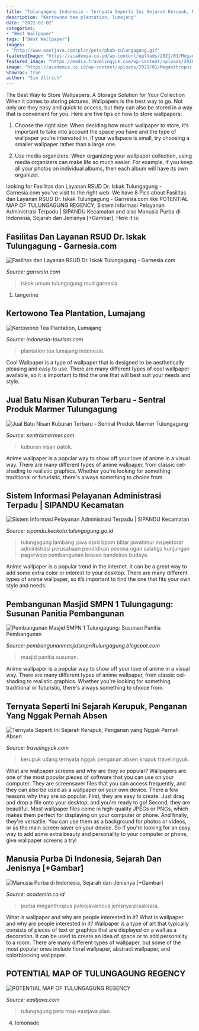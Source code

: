 ```yaml
---
title: "Tulungagung Indonesia - Ternyata Seperti Ini Sejarah Kerupuk, Penganan Yang Nggak Pernah Absen"
description: "Kertowono tea plantation, lumajang"
date: "2022-02-02"
categories:
- "Best Wallpaper"
tags: ["Best Wallpaper"]
images:
- "http://www.eastjava.com/plan/peta/pkab-tulungagung.gif"
featuredImage: "https://academia.co.id/wp-content/uploads/2021/01/Meganthropus-Paleojavanicus-768x524.jpg"
featured_image: "https://media.travelingyuk.com/wp-content/uploads/2018/11/Kerupuk-Udang.-The-popular-prawn-crackers-to-accompany-many-Javanese-and-Balinese-meals..jpg"
image: "https://academia.co.id/wp-content/uploads/2021/01/Meganthropus-Paleojavanicus-768x524.jpg"
ShowToc: true
author: "Sim Ullrich"
---
```



The Best Way to Store Wallpapers: A Storage Solution for Your Collection
When it comes to storing pictures, Wallpapers is the best way to go. Not only are they easy and quick to access, but they can also be stored in a way that is convenient for you. Here are five tips on how to store wallpapers:
1) Choose the right size: When deciding how much wallpaper to store, it’s important to take into account the space you have and the type of wallpaper you’re interested in. If your wallspace is small, try choosing a smaller wallpaper rather than a large one.

2) Use media organizers: When organizing your wallpaper collection, using media organizers can make life so much easier. For example, if you keep all your photos on individual albums, then each album will have its own organizer.

	

		
looking for Fasilitas dan Layanan RSUD Dr. Iskak Tulungagung - Garnesia.com you've visit to the right web. We have 8 Pics about Fasilitas dan Layanan RSUD Dr. Iskak Tulungagung - Garnesia.com like POTENTIAL MAP OF TULUNGAGUNG REGENCY, Sistem Informasi Pelayanan Administrasi Terpadu | SIPANDU Kecamatan and also Manusia Purba di Indonesia, Sejarah dan Jenisnya [+Gambar]. Here it is:
		
    
## Fasilitas Dan Layanan RSUD Dr. Iskak Tulungagung - Garnesia.com

<img loading=lazy src="https://www.garnesia.com/images/vendor/gallery/6532_4633_f0c7c9f946ab6594cf9f784faa45808e.jpg" onerror="this.onerror=null;this.src='https://tse2.mm.bing.net/th?id=OIP.PoePt94RCn8EWYkGlTdIIwHaEs&amp;pid=15.1';" alt="Fasilitas dan Layanan RSUD Dr. Iskak Tulungagung - Garnesia.com">

_Source: garnesia.com_

>iskak umum tulungagung rsud garnesia. 

	

1. tangerine 

    
## Kertowono Tea Plantation, Lumajang

<img loading=lazy src="http://1.bp.blogspot.com/-Hk6sHEwwxjo/UP9vqGP-f4I/AAAAAAAAdQQ/XatvcFGt3pA/s1600/v.jpg" onerror="this.onerror=null;this.src='https://tse1.mm.bing.net/th?id=OIP.Bza0C7KdegbP0FXdD2j9OAHaFI&amp;pid=15.1';" alt="Kertowono Tea Plantation, Lumajang">

_Source: indonesia-tourism.com_

>plantation tea lumajang indonesia. 

	

Cool Wallpaper is a type of wallpaper that is designed to be aesthetically pleasing and easy to use. There are many different types of cool wallpaper available, so it is important to find the one that will best suit your needs and style.

    
## Jual Batu Nisan Kuburan Terbaru - Sentral Produk Marmer Tulungagung

<img loading=lazy src="http://sentralmarmer.com/wp-content/uploads/2019/01/Gmbar-Nisan-Patok-Kuburan-768x847.jpg" onerror="this.onerror=null;this.src='https://tse2.mm.bing.net/th?id=OIP.YRtKL36CLXR84yl2LfoucgHaIK&amp;pid=15.1';" alt="Jual Batu Nisan Kuburan Terbaru - Sentral Produk Marmer Tulungagung">

_Source: sentralmarmer.com_

>kuburan nisan patok. 

	

Anime wallpaper is a popular way to show off your love of anime in a visual way. There are many different types of anime wallpaper, from classic cel-shading to realistic graphics. Whether you're looking for something traditional or futuristic, there's always something to choice from.

    
## Sistem Informasi Pelayanan Administrasi Terpadu | SIPANDU Kecamatan

<img loading=lazy src="http://sipandu.keckota.tulungagung.go.id/assets/foto/tulungagung.png" onerror="this.onerror=null;this.src='https://tse4.mm.bing.net/th?id=OIP.BQtydNX0vouXlGbiwmLi8gHaJ9&amp;pid=15.1';" alt="Sistem Informasi Pelayanan Administrasi Terpadu | SIPANDU Kecamatan">

_Source: sipandu.keckota.tulungagung.go.id_

>tulungagung lambang jawa dprd bpom blitar jawatimur inspektorat administrasi perusahaan pendidikan pesona ogan salatiga kunjungan pagerwojo pembangunan brasao bandeiras budaya. 

	

Anime wallpaper is a popular trend in the internet. It can be a great way to add some extra color or interest to your desktop. There are many different types of anime wallpaper, so it’s important to find the one that fits your own style and needs.

    
## Pembangunan Masjid SMPN 1 Tulungagung: Susunan Panitia Pembangunan

<img loading=lazy src="http://1.bp.blogspot.com/-XbB4L7hOOXw/UobEuI7RdNI/AAAAAAAAAFo/rdgegINAD3k/w1200-h630-p-k-no-nu/panitia+masjid.jpg" onerror="this.onerror=null;this.src='https://tse1.mm.bing.net/th?id=OIP.oEtquTYqB1EE9HaQNOc3VAHaD4&amp;pid=15.1';" alt="Pembangunan Masjid SMPN 1 Tulungagung: Susunan Panitia Pembangunan">

_Source: pembangunanmasjidsmpn1tulungagung.blogspot.com_

>masjid panitia susunan. 

	

Anime wallpaper is a popular way to show off your love of anime in a visual way. There are many different types of anime wallpaper, from classic cel-shading to realistic graphics. Whether you're looking for something traditional or futuristic, there's always something to choice from.

    
## Ternyata Seperti Ini Sejarah Kerupuk, Penganan Yang Nggak Pernah Absen

<img loading=lazy src="https://media.travelingyuk.com/wp-content/uploads/2018/11/Kerupuk-Udang.-The-popular-prawn-crackers-to-accompany-many-Javanese-and-Balinese-meals..jpg" onerror="this.onerror=null;this.src='https://tse1.mm.bing.net/th?id=OIP.tyVSM9Pk5B9kzwgBnSEA4AHaE8&amp;pid=15.1';" alt="Ternyata Seperti Ini Sejarah Kerupuk, Penganan yang Nggak Pernah Absen">

_Source: travelingyuk.com_

>kerupuk udang ternyata nggak penganan absen krupuk travelingyuk. 

	

What are wallpaper screens and why are they so popular?
Wallpapers are one of the most popular pieces of software that you can use on your computer. They are screensaver files that you can access frequently, and they can also be used as a wallpaper on your own device. There a few reasons why they are so popular. First, they are easy to create. Just drag and drop a file onto your desktop, and you're ready to go! Second, they are beautiful. Most wallpaper files come in high-quality JPEGs or PNGs, which makes them perfect for displaying on your computer or phone. And finally, they're versatile. You can use them as a background for photos or videos, or as the main screen saver on your device. So if you're looking for an easy way to add some extra beauty and personality to your computer or phone, give wallpaper screens a try!

    
## Manusia Purba Di Indonesia, Sejarah Dan Jenisnya [+Gambar]

<img loading=lazy src="https://academia.co.id/wp-content/uploads/2021/01/Meganthropus-Paleojavanicus-768x524.jpg" onerror="this.onerror=null;this.src='https://tse2.mm.bing.net/th?id=OIP.nV6ZUwo2YMlt9OjoFv7NhwHaFD&amp;pid=15.1';" alt="Manusia Purba di Indonesia, Sejarah dan Jenisnya [+Gambar]">

_Source: academia.co.id_

>purba meganthropus paleojavanicus jenisnya praaksara. 

	

What is wallpaper and why are people interested in it?
What is wallpaper and why are people interested in it?
Wallpaper is a type of art that typically consists of pieces of text or graphics that are displayed on a wall as a decoration. It can be used to create an idea of space or to add personality to a room. There are many different types of wallpaper, but some of the most popular ones include floral wallpaper, abstract wallpaper, and colorblocking wallpaper.

    
## POTENTIAL MAP OF TULUNGAGUNG REGENCY

<img loading=lazy src="http://www.eastjava.com/plan/peta/pkab-tulungagung.gif" onerror="this.onerror=null;this.src='https://tse3.mm.bing.net/th?id=OIP.uljbSjWWsmjsxJSj534JRAHaJl&amp;pid=15.1';" alt="POTENTIAL MAP OF TULUNGAGUNG REGENCY">

_Source: eastjava.com_

>tulungagung peta map eastjava plan. 

	

4. lemonade 

